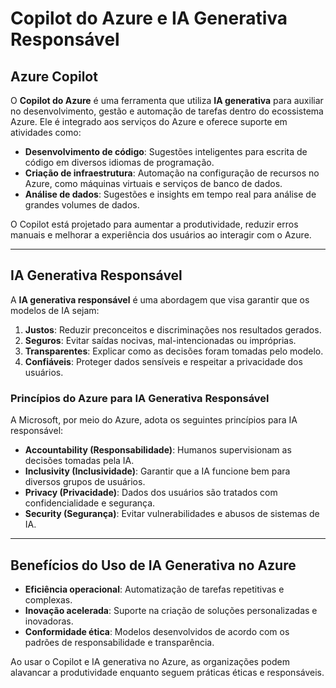 # Copilot do Azure e IA Generativa Responsável

## **Azure Copilot**
O **Copilot do Azure** é uma ferramenta que utiliza **IA generativa** para auxiliar no desenvolvimento, gestão e automação de tarefas dentro do ecossistema Azure. Ele é integrado aos serviços do Azure e oferece suporte em atividades como:

- **Desenvolvimento de código**: Sugestões inteligentes para escrita de código em diversos idiomas de programação.
- **Criação de infraestrutura**: Automação na configuração de recursos no Azure, como máquinas virtuais e serviços de banco de dados.
- **Análise de dados**: Sugestões e insights em tempo real para análise de grandes volumes de dados.

O Copilot está projetado para aumentar a produtividade, reduzir erros manuais e melhorar a experiência dos usuários ao interagir com o Azure.

---

## **IA Generativa Responsável**
A **IA generativa responsável** é uma abordagem que visa garantir que os modelos de IA sejam:

1. **Justos**: Reduzir preconceitos e discriminações nos resultados gerados.
2. **Seguros**: Evitar saídas nocivas, mal-intencionadas ou impróprias.
3. **Transparentes**: Explicar como as decisões foram tomadas pelo modelo.
4. **Confiáveis**: Proteger dados sensíveis e respeitar a privacidade dos usuários.

### **Princípios do Azure para IA Generativa Responsável**
A Microsoft, por meio do Azure, adota os seguintes princípios para IA responsável:

- **Accountability (Responsabilidade)**: Humanos supervisionam as decisões tomadas pela IA.
- **Inclusivity (Inclusividade)**: Garantir que a IA funcione bem para diversos grupos de usuários.
- **Privacy (Privacidade)**: Dados dos usuários são tratados com confidencialidade e segurança.
- **Security (Segurança)**: Evitar vulnerabilidades e abusos de sistemas de IA.

---

## **Benefícios do Uso de IA Generativa no Azure**
- **Eficiência operacional**: Automatização de tarefas repetitivas e complexas.
- **Inovação acelerada**: Suporte na criação de soluções personalizadas e inovadoras.
- **Conformidade ética**: Modelos desenvolvidos de acordo com os padrões de responsabilidade e transparência.

Ao usar o Copilot e IA generativa no Azure, as organizações podem alavancar a produtividade enquanto seguem práticas éticas e responsáveis.
